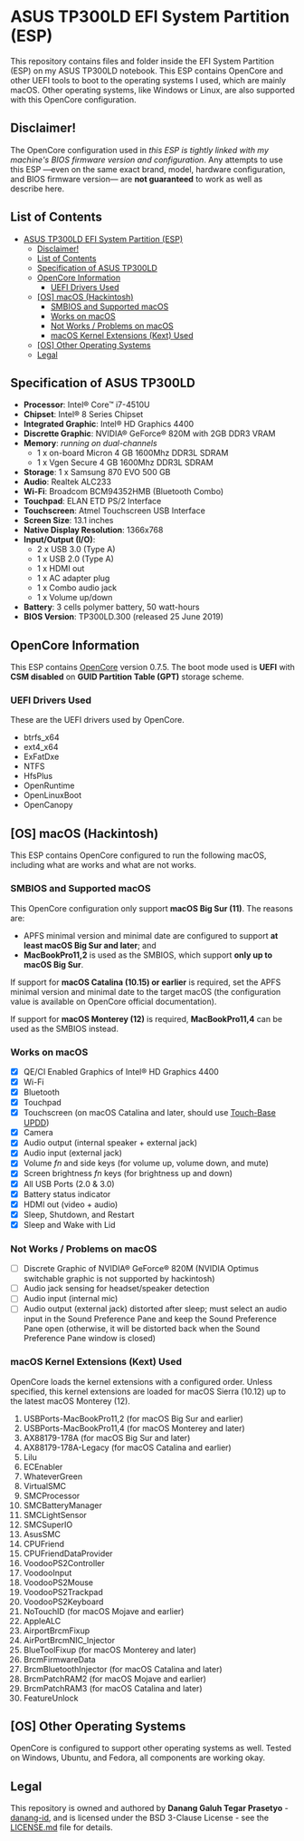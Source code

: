 # ASUS TP300LD EFI System Partition (ESP)

This repository contains files and folder inside the EFI System Partition (ESP) on my ASUS TP300LD notebook. 
This ESP contains OpenCore and other UEFI tools to boot to the operating systems I used, which are mainly macOS. 
Other operating systems, like Windows or Linux, are also supported with this OpenCore configuration.

## Disclaimer!
The OpenCore configuration used in *this ESP is tightly linked with my machine's BIOS firmware version and configuration*.
Any attempts to use this ESP &mdash;even on the same exact brand, model, hardware configuration, and BIOS firmware 
version&mdash; are **not guaranteed** to work as well as describe here.

## List of Contents
- [ASUS TP300LD EFI System Partition (ESP)](#asus-tp300ld-efi-system-partition-esp)
  - [Disclaimer!](#disclaimer)
  - [List of Contents](#list-of-contents)
  - [Specification of ASUS TP300LD](#specification-of-asus-tp300ld)
  - [OpenCore Information](#opencore-information)
    - [UEFI Drivers Used](#uefi-drivers-used)
  - [[OS] macOS (Hackintosh)](#os-macos-hackintosh)
    - [SMBIOS and Supported macOS](#smbios-and-supported-macos)
    - [Works on macOS](#works-on-macos)
    - [Not Works / Problems on macOS](#not-works--problems-on-macos)
    - [macOS Kernel Extensions (Kext) Used](#macos-kernel-extensions-kext-used)
  - [[OS] Other Operating Systems](#os-other-operating-systems)
  - [Legal](#legal)

## Specification of ASUS TP300LD
- **Processor**: Intel® Core™ i7-4510U
- **Chipset**: Intel® 8 Series Chipset
- **Integrated Graphic**: Intel® HD Graphics 4400 
- **Discrette Graphic**: NVIDIA® GeForce® 820M with 2GB DDR3 VRAM
- **Memory**: _running on dual-channels_
  - 1 x on-board Micron 4 GB 1600Mhz DDR3L SDRAM 
  - 1 x Vgen Secure 4 GB 1600Mhz DDR3L SDRAM
- **Storage**: 1 x Samsung 870 EVO 500 GB
- **Audio**: Realtek ALC233
- **Wi-Fi**: Broadcom BCM94352HMB (Bluetooth Combo)
- **Touchpad**: ELAN ETD PS/2 Interface
- **Touchscreen**: Atmel Touchscreen USB Interface
- **Screen Size**: 13.1 inches
- **Native Display Resolution**: 1366x768 
- **Input/Output (I/O)**: 
  - 2 x USB 3.0 (Type A)
  - 1 x USB 2.0 (Type A)
  - 1 x HDMI out
  - 1 x AC adapter plug
  - 1 x Combo audio jack
  - 1 x Volume up/down
- **Battery**: 3 cells polymer battery, 50 watt-hours
- **BIOS Version**: TP300LD.300 (released 25 June 2019)

## OpenCore Information
This ESP contains [OpenCore](https://github.com/acidanthera/OpenCorePkg) version 0.7.5. The boot mode used 
is **UEFI** with **CSM disabled** on **GUID Partition Table (GPT)** storage scheme.

### UEFI Drivers Used 
These are the UEFI drivers used by OpenCore.

- btrfs_x64
- ext4_x64
- ExFatDxe
- NTFS
- HfsPlus
- OpenRuntime
- OpenLinuxBoot
- OpenCanopy
 
## [OS] macOS (Hackintosh)
This ESP contains OpenCore configured to run the following macOS, including what are works and what are not works.

### SMBIOS and Supported macOS
This OpenCore configuration only support **macOS Big Sur (11)**. The reasons are:

- APFS minimal version and minimal date are configured to support **at least macOS Big Sur and later**; and
- **MacBookPro11,2** is used as the SMBIOS, which support **only up to macOS Big Sur**.

If support for **macOS Catalina (10.15) or earlier** is required, set the APFS minimal version and minimal date
to the target macOS (the configuration value is available on OpenCore official documentation).

If support for **macOS Monterey (12)** is required, **MacBookPro11,4** can be used as the SMBIOS instead.

### Works on macOS
- [x] QE/CI Enabled Graphics of Intel® HD Graphics 4400 
- [x] Wi-Fi
- [x] Bluetooth
- [x] Touchpad
- [x] Touchscreen (on macOS Catalina and later, should use [Touch-Base UPDD](https://touch-base.com/drivers))
- [x] Camera
- [x] Audio output (internal speaker + external jack)
- [x] Audio input (external jack)
- [x] Volume *fn* and side keys (for volume up, volume down, and mute)
- [x] Screen brightness *fn* keys (for brightness up and down)
- [x] All USB Ports (2.0 & 3.0)
- [x] Battery status indicator
- [x] HDMI out (video + audio)
- [x] Sleep, Shutdown, and Restart
- [x] Sleep and Wake with Lid

### Not Works / Problems on macOS
- [ ] Discrete Graphic of NVIDIA® GeForce® 820M (NVIDIA Optimus switchable graphic is not supported by hackintosh)
- [ ] Audio jack sensing for headset/speaker detection
- [ ] Audio input (internal mic)
- [ ] Audio output (external jack) distorted after sleep; must select an audio input in the Sound Preference Pane and 
keep the Sound Preference Pane open (otherwise, it will be distorted back when the Sound Preference Pane window is 
closed)

### macOS Kernel Extensions (Kext) Used
OpenCore loads the kernel extensions with a configured order. Unless specified, this kernel extensions are loaded for 
macOS Sierra (10.12) up to the latest macOS Monterey (12).

1. USBPorts-MacBookPro11,2 (for macOS Big Sur and earlier)
2. USBPorts-MacBookPro11,4 (for macOS Monterey and later)
3. AX88179-178A (for macOS Big Sur and later)
4. AX88179-178A-Legacy (for macOS Catalina and earlier)
5. Lilu
6. ECEnabler
7. WhateverGreen
8. VirtualSMC
9. SMCProcessor
10. SMCBatteryManager
11. SMCLightSensor
12. SMCSuperIO
13. AsusSMC
14. CPUFriend
15. CPUFriendDataProvider
16. VoodooPS2Controller
17. VoodooInput
18. VoodooPS2Mouse
19. VoodooPS2Trackpad
20. VoodooPS2Keyboard
21. NoTouchID (for macOS Mojave and earlier)
22. AppleALC
23. AirportBrcmFixup
24. AirPortBrcmNIC_Injector
25. BlueToolFixup (for macOS Monterey and later)
26. BrcmFirmwareData
27. BrcmBluetoothInjector (for macOS Catalina and later)
28. BrcmPatchRAM2 (for macOS Mojave and earlier)
29. BrcmPatchRAM3 (for macOS Catalina and later)
30. FeatureUnlock

## [OS] Other Operating Systems
OpenCore is configured to support other operating systems as well. Tested on Windows, Ubuntu, and Fedora, all 
components are working okay.

## Legal
This repository is owned and authored by **Danang Galuh Tegar Prasetyo** - [danang-id](https://github.com/danang-id),
and is licensed under the BSD 3-Clause License - see the [LICENSE.md](LICENSE.md) file for details.
